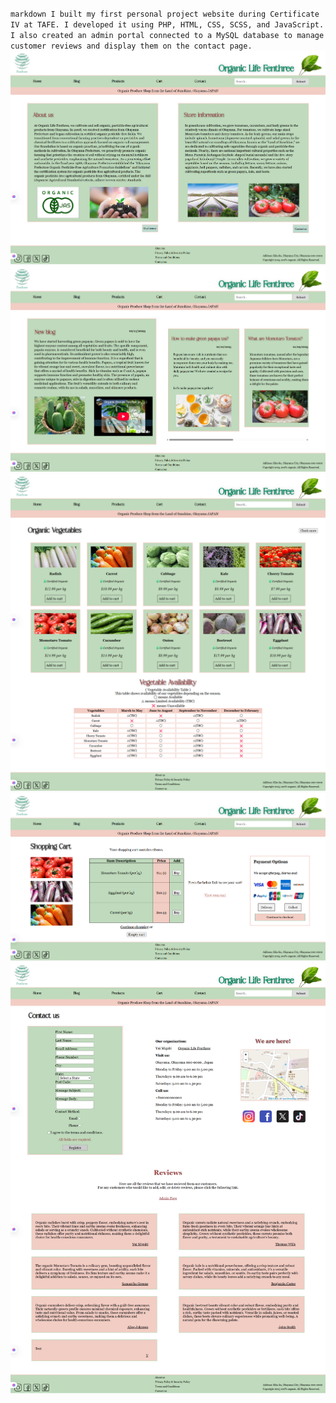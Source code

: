 ``markdown
I built my first personal project website during Certificate IV at TAFE.
I developed it using PHP, HTML, CSS, SCSS, and JavaScript.
I also created an admin portal connected to a MySQL database to manage customer reviews and display them on the contact page.
``
![alt text](Organic-Life-Fenthree.png) 
![alt text](Organic-Life-Fenthree-Blog.png) 
![alt text](Organic-Life-Fenthree-Products.png) 
![alt text](Organic-Life-Fenthree-Cart.png) 
![alt text](Organic-Life-Fenthree-Contact.png)